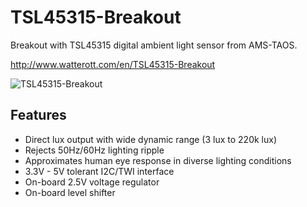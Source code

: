 # TSL45315-Breakout
Breakout with TSL45315 digital ambient light sensor from AMS-TAOS.

http://www.watterott.com/en/TSL45315-Breakout

![TSL45315-Breakout](https://raw.github.com/watterott/TSL45315-Breakout/master/img/tsl45315-breakout.jpg)


## Features
* Direct lux output with wide dynamic range (3 lux to 220k lux)
* Rejects 50Hz/60Hz lighting ripple
* Approximates human eye response in diverse lighting conditions
* 3.3V - 5V tolerant I2C/TWI interface
* On-board 2.5V voltage regulator
* On-board level shifter
